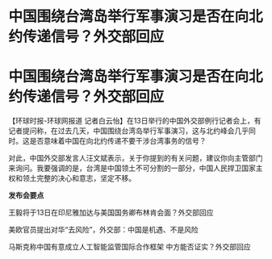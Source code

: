 # 中国围绕台湾岛举行军事演习是否在向北约传递信号？外交部回应

# 中国围绕台湾岛举行军事演习是否在向北约传递信号？外交部回应

【环球时报-环球网报道
记者白云怡】在13日举行的中国外交部例行记者会上，有记者提问称，在过去几天，中国围绕台湾岛举行军事演习，这与北约峰会几乎同时。这是否意味着中国在向北约传递不要干涉台湾事务的信号？

对此，中国外交部发言人汪文斌表示，关于你提到的有关问题，建议你向主管部门来询问。我要强调的是，台湾是中国领土不可分割的一部分，中国人民捍卫国家主权和领土完整的决心和意志，坚定不移。

**发布会要点**

王毅将于13日在印尼雅加达与美国国务卿布林肯会面？外交部回应

美欧官员提出对华“去风险”，外交部：中国是机遇、不是风险

马斯克称中国有意成立人工智能监管国际合作框架 中方能否证实？外交部回应

